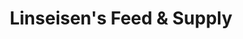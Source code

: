 ---
title: "Linseisen's Feed & Supply"
url: /bellville/linseisens-feed-and-supply/
shop: agrarian
---